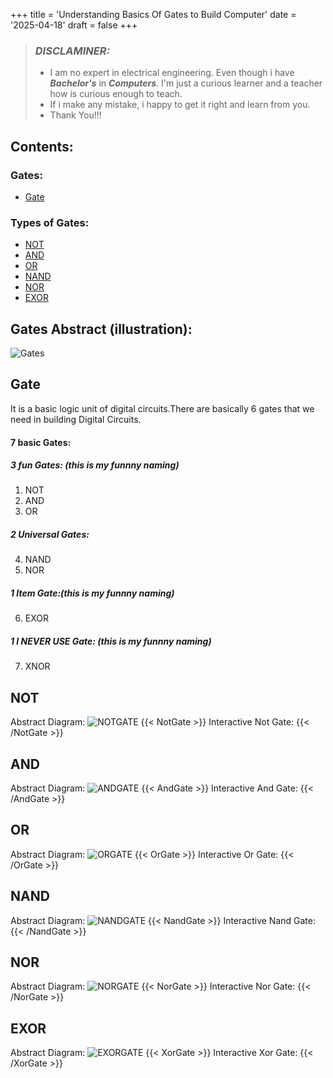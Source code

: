 +++
title = 'Understanding Basics Of Gates to Build Computer'
date = '2025-04-18'
draft = false
+++
> ### ***DISCLAMINER:***
> -  I am no expert in electrical engineering. Even though i have ***Bachelor's*** in ***Computers***. I'm just a curious learner and a teacher how is curious enough to teach.
> - If i make any mistake, i happy to get it right and learn from you.
> - Thank You!!!

## Contents:
### Gates:
- [Gate](#gate)

### Types of Gates:
- [NOT](#not)
- [AND](#and)
- [OR](#or)
- [NAND](#nand)
- [NOR](#nor)
- [EXOR](#exor)

## Gates Abstract (illustration):
![Gates](/itsmaniblog/images/Gates/Gates_Visualization.svg)

## Gate
It is a basic logic unit of digital circuits.There are basically 6 gates that we need in building
Digital Circuits. 
#### 7 basic Gates:
##### 3 fun Gates: (this is my funnny naming)
1. NOT
2. AND
3. OR
##### 2 Universal Gates:
4. NAND
5. NOR
##### 1 Item Gate:(this is my funnny naming)
6. EXOR
##### 1 I NEVER USE Gate: (this is my funnny naming)
7. XNOR

## NOT
Abstract Diagram:
![NOTGATE](/itsmaniblog/images/Gates/Not_Gate.svg)
{{< NotGate >}}
Interactive Not Gate:
{{< /NotGate >}}

## AND
Abstract Diagram:
![ANDGATE](/itsmaniblog/images/Gates/And_Gate.svg)
{{< AndGate >}}
Interactive And Gate:
{{< /AndGate >}}

## OR
Abstract Diagram:
![ORGATE](/itsmaniblog/images/Gates/Or_Gate.svg)
{{< OrGate >}}
Interactive Or Gate:
{{< /OrGate >}}

## NAND
Abstract Diagram:
![NANDGATE](/itsmaniblog/images/Gates/Nand_Gate.svg)
{{< NandGate >}}
Interactive Nand Gate:
{{< /NandGate >}}

## NOR
Abstract Diagram:
![NORGATE](/itsmaniblog/images/Gates/Nor_Gate.svg)
{{< NorGate >}}
Interactive Nor Gate:
{{< /NorGate >}}

## EXOR
Abstract Diagram:
![EXORGATE](/itsmaniblog/images/Gates/Exor_Gate.svg)
{{< XorGate >}}
Interactive Xor Gate:
{{< /XorGate >}}